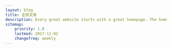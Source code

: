 ```yaml
---
layout: blog
title: 全部文章
description: Every great website starts with a great homepage. The homepage tells your viewers what your site is all about and gives your viewers a place to come back to.
sitemap:
    priority: 1.0
    lastmod: 2017-11-02
    changefreq: weekly
---
```

